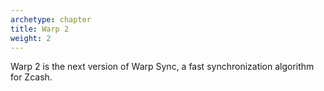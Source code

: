 ```yaml
---
archetype: chapter
title: Warp 2
weight: 2
---
```


Warp 2 is the next version of Warp Sync, a fast synchronization
algorithm for Zcash.

